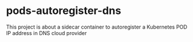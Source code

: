 # pods-autoregister-dns
This project is about a sidecar container to autoregister a Kubernetes POD IP address in DNS cloud provider
